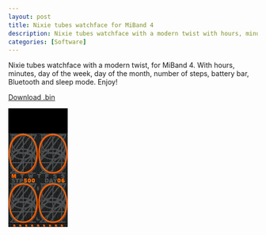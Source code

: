 ```yaml
---
layout: post
title: Nixie tubes watchface for MiBand 4
description: Nixie tubes watchface with a modern twist with hours, minutes, day of the week, day of the month, number of steps, battery bar, Bluetooth and sleep mode.
categories: [Software]
---
```


Nixie tubes watchface with a modern twist, for MiBand 4. With hours, minutes, day of the week, day of the month, number of steps, battery bar, Bluetooth and sleep mode. Enjoy!

[Download .bin](/public/download/nixie-neue.bin)

![Nixie Neue for MiBand 4](/public/download/nixie-neue.gif)

